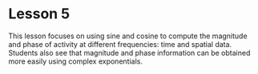 # Lesson 5

This lesson focuses on using sine and cosine to compute the magnitude and phase of activity at different frequencies: time and spatial data. Students also see that magnitude and phase information can be obtained more easily using complex exponentials.
